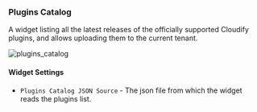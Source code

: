 ### Plugins Catalog
A widget listing all the latest releases of the officially supported Cloudify plugins, and allows uploading them to the current tenant. 

![plugins_catalog](https://docs.cloudify.co/4.4.0/images/ui/widgets/plugins-catalog.png)

#### Widget Settings
* `Plugins Catalog JSON Source`  - The json file from which the widget reads the plugins list. 

